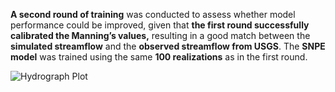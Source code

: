 **A second round of training** was conducted to assess whether model performance could be improved, given that **the first round successfully calibrated the Manning’s values,** resulting in a good match between the **simulated streamflow** and the **observed streamflow from USGS**. The **SNPE model** was trained using the same **100 realizations** as in the first round. 

![Hydrograph Plot](hydrograph_plots/hydrograph_training_100_realizations_first_round_second_01608500.png)



